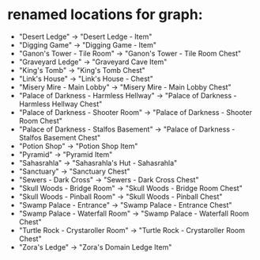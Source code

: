 # renamed locations for graph:

- "Desert Ledge" -> "Desert Ledge - Item"
- "Digging Game" -> "Digging Game - Item"
- "Ganon's Tower - Tile Room" -> "Ganon's Tower - Tile Room Chest"
- "Graveyard Ledge" -> "Graveyard Cave Item"
- "King's Tomb" -> "King's Tomb Chest"
- "Link's House" -> "Link's House - Chest"
- "Misery Mire - Main Lobby" -> "Misery Mire - Main Lobby Chest"
- "Palace of Darkness - Harmless Hellway" -> "Palace of Darkness - Harmless Hellway Chest"
- "Palace of Darkness - Shooter Room" -> "Palace of Darkness - Shooter Room Chest"
- "Palace of Darkness - Stalfos Basement" -> "Palace of Darkness - Stalfos Basement Chest"
- "Potion Shop" -> "Potion Shop Item"
- "Pyramid" -> "Pyramid Item"
- "Sahasrahla" -> "Sahasrahla's Hut - Sahasrahla"
- "Sanctuary" -> "Sanctuary Chest"
- "Sewers - Dark Cross" -> "Sewers - Dark Cross Chest"
- "Skull Woods - Bridge Room" -> "Skull Woods - Bridge Room Chest"
- "Skull Woods - Pinball Room" -> "Skull Woods - Pinball Chest"
- "Swamp Palace - Entrance" -> "Swamp Palace - Entrance Chest"
- "Swamp Palace - Waterfall Room" -> "Swamp Palace - Waterfall Room Chest"
- "Turtle Rock - Crystaroller Room" -> "Turtle Rock - Crystaroller Room Chest"
- "Zora's Ledge" -> "Zora's Domain Ledge Item"
